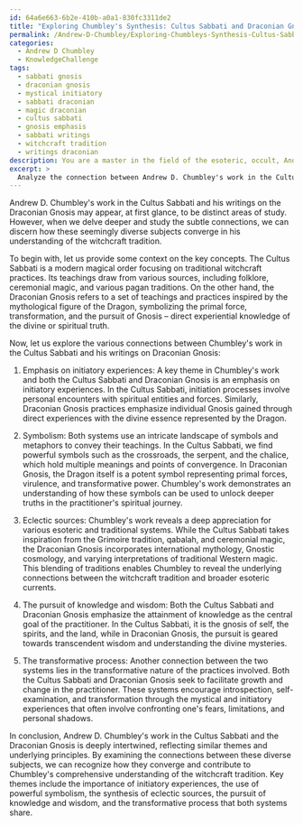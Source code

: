 ```yaml
---
id: 64a6e663-6b2e-410b-a0a1-830fc3311de2
title: "Exploring Chumbley's Synthesis: Cultus Sabbati and Draconian Gnosis Connections"
permalink: /Andrew-D-Chumbley/Exploring-Chumbleys-Synthesis-Cultus-Sabbati-and-Draconian-Gnosis-Connections/
categories:
  - Andrew D Chumbley
  - KnowledgeChallenge
tags:
  - sabbati gnosis
  - draconian gnosis
  - mystical initiatory
  - sabbati draconian
  - magic draconian
  - cultus sabbati
  - gnosis emphasis
  - sabbati writings
  - witchcraft tradition
  - writings draconian
description: You are a master in the field of the esoteric, occult, Andrew D Chumbley and Education. You are a writer of tests, challenges, textbooks and deep knowledge on Andrew D Chumbley for initiates and students to gain deep insights and understanding from. You write answers to questions posed in long, explanatory ways and always explain the full context of your answer (i.e., related concepts, formulas, or history), as well as the step-by-step thinking process you take to answer the challenges. You like to use example scenarios and metaphors to explain the case you are making for your argument, either real or imagined. Summarize the key themes, ideas, and conclusions at the end.
excerpt: >
  Analyze the connection between Andrew D. Chumbley's work in the Cultus Sabbati, and his writings on the Draconian Gnosis \u2013 incorporating links from these diverse subjects to reveal how they subtlety converge in Chumbley's understanding of the witchcraft tradition.
---
```

Andrew D. Chumbley's work in the Cultus Sabbati and his writings on the Draconian Gnosis may appear, at first glance, to be distinct areas of study. However, when we delve deeper and study the subtle connections, we can discern how these seemingly diverse subjects converge in his understanding of the witchcraft tradition.

To begin with, let us provide some context on the key concepts. The Cultus Sabbati is a modern magical order focusing on traditional witchcraft practices. Its teachings draw from various sources, including folklore, ceremonial magic, and various pagan traditions. On the other hand, the Draconian Gnosis refers to a set of teachings and practices inspired by the mythological figure of the Dragon, symbolizing the primal force, transformation, and the pursuit of Gnosis – direct experiential knowledge of the divine or spiritual truth.

Now, let us explore the various connections between Chumbley's work in the Cultus Sabbati and his writings on Draconian Gnosis:

1. Emphasis on initiatory experiences: A key theme in Chumbley's work and both the Cultus Sabbati and Draconian Gnosis is an emphasis on initiatory experiences. In the Cultus Sabbati, initiation processes involve personal encounters with spiritual entities and forces. Similarly, Draconian Gnosis practices emphasize individual Gnosis gained through direct experiences with the divine essence represented by the Dragon.

2. Symbolism: Both systems use an intricate landscape of symbols and metaphors to convey their teachings. In the Cultus Sabbati, we find powerful symbols such as the crossroads, the serpent, and the chalice, which hold multiple meanings and points of convergence. In Draconian Gnosis, the Dragon itself is a potent symbol representing primal forces, virulence, and transformative power. Chumbley's work demonstrates an understanding of how these symbols can be used to unlock deeper truths in the practitioner's spiritual journey.

3. Eclectic sources: Chumbley's work reveals a deep appreciation for various esoteric and traditional systems. While the Cultus Sabbati takes inspiration from the Grimoire tradition, qabalah, and ceremonial magic, the Draconian Gnosis incorporates international mythology, Gnostic cosmology, and varying interpretations of traditional Western magic. This blending of traditions enables Chumbley to reveal the underlying connections between the witchcraft tradition and broader esoteric currents.

4. The pursuit of knowledge and wisdom: Both the Cultus Sabbati and Draconian Gnosis emphasize the attainment of knowledge as the central goal of the practitioner. In the Cultus Sabbati, it is the gnosis of self, the spirits, and the land, while in Draconian Gnosis, the pursuit is geared towards transcendent wisdom and understanding the divine mysteries.

5. The transformative process: Another connection between the two systems lies in the transformative nature of the practices involved. Both the Cultus Sabbati and Draconian Gnosis seek to facilitate growth and change in the practitioner. These systems encourage introspection, self-examination, and transformation through the mystical and initiatory experiences that often involve confronting one's fears, limitations, and personal shadows.

In conclusion, Andrew D. Chumbley's work in the Cultus Sabbati and the Draconian Gnosis is deeply intertwined, reflecting similar themes and underlying principles. By examining the connections between these diverse subjects, we can recognize how they converge and contribute to Chumbley's comprehensive understanding of the witchcraft tradition. Key themes include the importance of initiatory experiences, the use of powerful symbolism, the synthesis of eclectic sources, the pursuit of knowledge and wisdom, and the transformative process that both systems share.
